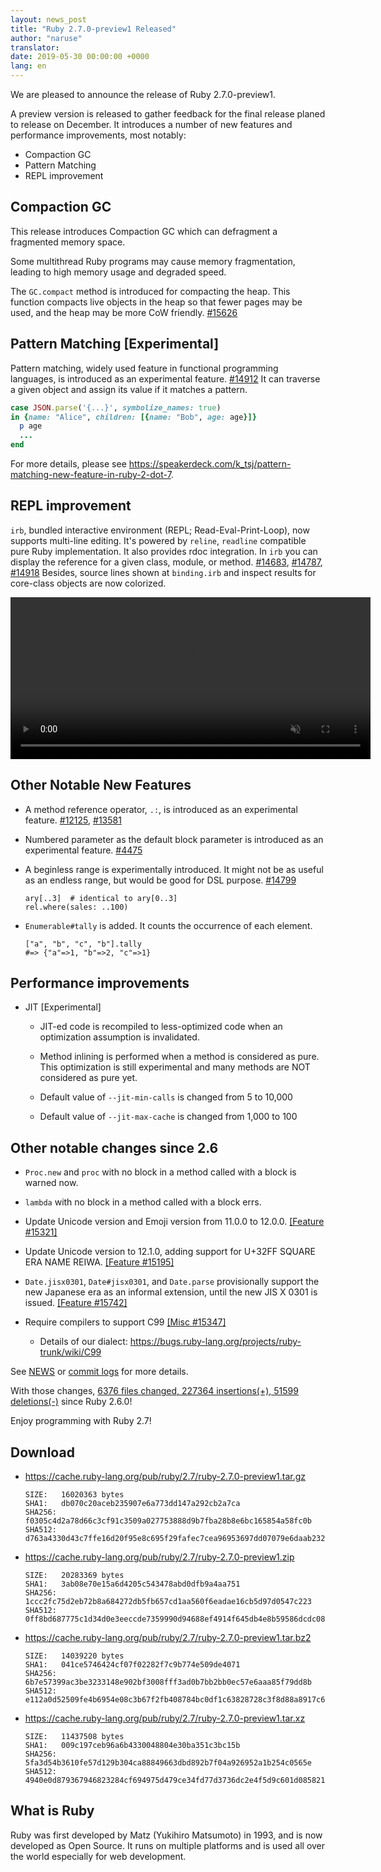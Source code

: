 ```yaml
---
layout: news_post
title: "Ruby 2.7.0-preview1 Released"
author: "naruse"
translator:
date: 2019-05-30 00:00:00 +0000
lang: en
---
```


We are pleased to announce the release of Ruby 2.7.0-preview1.

A preview version is released to gather feedback for the final release planed to release on December. It introduces a number of new features and performance improvements, most notably:

* Compaction GC
* Pattern Matching
* REPL improvement

## Compaction GC

This release introduces Compaction GC which can defragment a fragmented memory space.

Some multithread Ruby programs may cause memory fragmentation, leading to high memory usage and degraded speed.

The `GC.compact` method is introduced for compacting the heap. This function compacts live objects in the heap so that fewer pages may be used, and the heap may be more CoW friendly. [#15626](https://bugs.ruby-lang.org/issues/15626)

## Pattern Matching [Experimental]

Pattern matching, widely used feature in functional programming languages, is introduced as an experimental feature. [#14912](https://bugs.ruby-lang.org/issues/14912)
It can traverse a given object and assign its value if it matches a pattern.

```ruby
case JSON.parse('{...}', symbolize_names: true)
in {name: "Alice", children: [{name: "Bob", age: age}]}
  p age
  ...
end
```

For more details, please see https://speakerdeck.com/k_tsj/pattern-matching-new-feature-in-ruby-2-dot-7.

## REPL improvement

`irb`, bundled interactive environment (REPL; Read-Eval-Print-Loop), now supports multi-line editing. It's powered by `reline`, `readline` compatible pure Ruby implementation.
It also provides rdoc integration. In `irb` you can display the reference for a given class, module, or method.  [#14683](https://bugs.ruby-lang.org/issues/14683), [#14787](https://bugs.ruby-lang.org/issues/14787), [#14918](https://bugs.ruby-lang.org/issues/14918)
Besides, source lines shown at `binding.irb` and inspect results for core-class objects are now colorized.

<video autoplay="autoplay" controls="controls" muted="muted" width="576" height="259">
  <source src="https://cache.ruby-lang.org/pub/media/irb_improved_with_key_take2.mp4" type="video/mp4">
</video>

## Other Notable New Features

* A method reference operator, <code>.:</code>, is introduced as an experimental feature.  [#12125]( https://bugs.ruby-lang.org/issues/12125), [#13581]( https://bugs.ruby-lang.org/issues/13581)

* Numbered parameter as the default block parameter is introduced as an experimental feature.  [#4475](https://bugs.ruby-lang.org/issues/4475)

* A beginless range is experimentally introduced.  It might not be as useful
  as an endless range, but would be good for DSL purpose. [#14799](https://bugs.ruby-lang.org/issues/14799)

      ary[..3]  # identical to ary[0..3]
      rel.where(sales: ..100)

* `Enumerable#tally` is added.  It counts the occurrence of each element.

      ["a", "b", "c", "b"].tally
      #=> {"a"=>1, "b"=>2, "c"=>1}

## Performance improvements

* JIT [Experimental]

  * JIT-ed code is recompiled to less-optimized code when an optimization assumption is invalidated.

  * Method inlining is performed when a method is considered as pure. This optimization is still experimental and many methods are NOT considered as pure yet.

  * Default value of `--jit-min-calls` is changed from 5 to 10,000

  * Default value of `--jit-max-cache` is changed from 1,000 to 100

## Other notable changes since 2.6

* `Proc.new` and `proc` with no block in a method called with a block is warned now.

* `lambda` with no block in a method called with a block errs.

* Update Unicode version and Emoji version from 11.0.0 to 12.0.0.  [[Feature #15321]](https://bugs.ruby-lang.org/issues/15321)

* Update Unicode version to 12.1.0, adding support for U+32FF SQUARE ERA NAME REIWA.  [[Feature #15195]](https://bugs.ruby-lang.org/issues/15195)

* `Date.jisx0301`, `Date#jisx0301`, and `Date.parse` provisionally support the new Japanese era as an informal extension, until the new JIS X 0301 is issued.  [[Feature #15742]](https://bugs.ruby-lang.org/issues/15742)

* Require compilers to support C99 [[Misc #15347]](https://bugs.ruby-lang.org/issues/15347)
  * Details of our dialect: <https://bugs.ruby-lang.org/projects/ruby-trunk/wiki/C99>

See [NEWS](https://github.com/ruby/ruby/blob/v2_7_0_preview1/NEWS) or [commit logs](https://github.com/ruby/ruby/compare/v2_6_0...v2_7_0_preview1) for more details.

With those changes, [6376 files changed, 227364 insertions(+), 51599 deletions(-)](https://github.com/ruby/ruby/compare/v2_6_0...v2_7_0_preview1) since Ruby 2.6.0!

Enjoy programming with Ruby 2.7!

## Download

* <https://cache.ruby-lang.org/pub/ruby/2.7/ruby-2.7.0-preview1.tar.gz>

      SIZE:   16020363 bytes
      SHA1:   db070c20aceb235907e6a773dd147a292cb2a7ca
      SHA256: f0305c4d2a78d66c3cf91c3509a027753888d9b7fba28b8e6bc165854a58fc0b
      SHA512: d763a4330d43c7ffe16d20f95e8c695f29fafec7cea96953697dd07079e6daab23266a133c3f4e7a971a1781eb29388bafc305f9ad3a68ba4fed6c72f539dd04
* <https://cache.ruby-lang.org/pub/ruby/2.7/ruby-2.7.0-preview1.zip>

      SIZE:   20283369 bytes
      SHA1:   3ab08e70e15a6d4205c543478abd0dfb9a4aa751
      SHA256: 1ccc2fc75d2eb72b8a684272db5fb657cd1aa560f6eadae16cb5d97d0547c223
      SHA512: 0ff8bd687775c1d34d0e3eeccde7359990d94688ef4914f645db4e8b59586dcdc0817708505c127b1de1bb1406ecc8d1538370113f202e7bc69d8eceb5104383
* <https://cache.ruby-lang.org/pub/ruby/2.7/ruby-2.7.0-preview1.tar.bz2>

      SIZE:   14039220 bytes
      SHA1:   041ce5746424cf07f02282f7c9b774e509de4071
      SHA256: 6b7e57399ac3be3233148e902bf3008fff3ad0b7bb2bb0ec57e6aaa85f79dd8b
      SHA512: e112a0d52509fe4b6954e08c3b67f2fb408784bc0df1c63828728c3f8d88a8917c6451606e2d9f35b6fefaa5ee648b0a3d51417456a5979bde2d079726479a24
* <https://cache.ruby-lang.org/pub/ruby/2.7/ruby-2.7.0-preview1.tar.xz>

      SIZE:   11437508 bytes
      SHA1:   009c197ceb96a6b4330048804e30ba351c3bc15b
      SHA256: 5fa3d54b3610fe57d129b304ca88849663dbd892b7f04a926952a1b254c0565e
      SHA512: 4940e0d879367946823284cf694975d479ce34fd77d3736dc2e4f5d9c601d085821d5112e59e4781d213e6c3dd0e1fa54d1244a32aac07868a1fe70d76b97572

## What is Ruby

Ruby was first developed by Matz (Yukihiro Matsumoto) in 1993, and is now developed as Open Source. It runs on multiple platforms and is used all over the world especially for web development.

